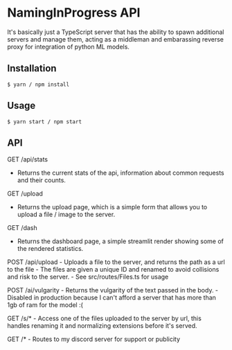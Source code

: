# NamingInProgress API
It's basically just a TypeScript server that has the ability to spawn additional servers and manage them, acting as a middleman and embarassing reverse proxy for integration of python ML models.

## Installation
``$ yarn / npm install``
## Usage
``$ yarn start / npm start``

## API
GET /api/stats
 - Returns the current stats of the api, information about common requests and their counts.

GET /upload
 - Returns the upload page, which is a simple form that allows you to upload a file / image to the server.

GET /dash
 - Returns the dashboard page, a simple streamlit render showing some of the rendered statistics.

POST /api/upload
    - Uploads a file to the server, and returns the path as a url to the file
    - The files are given a unique ID and renamed to avoid collisions and risk to the server.
    - See src/routes/Files.ts for usage

POST /ai/vulgarity
    - Returns the vulgarity of the text passed in the body.
    - Disabled in production because I can't afford a server that has more than 1gb of ram for the model :(

GET /s/*
    - Access one of the files uploaded to the server by url, this handles renaming it and normalizing extensions before it's served.

GET /*
    - Routes to my discord server for support or publicity
